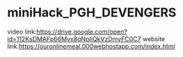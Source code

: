 # miniHack_PGH_DEVENGERS
video link:https://drive.google.com/open?id=112KsDMAFp66Mvx8qNpIiQkVzDmyFC0C7
website link:https://ouronlinemeal.000webhostapp.com/index.html
